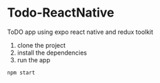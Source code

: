 # Todo-ReactNative
ToDO app using expo react native and redux toolkit

1. clone the project
2. install the dependencies
3. run the app
```
npm start
```
